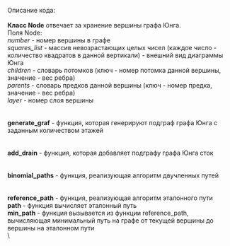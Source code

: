 Описание кода:\
\
**Класс Node** отвечает за хранение вершины графа Юнга.\
Поля Node:\
*number* - номер вершины в графе\
*squares_list* - массив невозрастающих целых чисел (каждое число - количество квадратов в данной вертикали) - внешний вид диаграммы Юнга\
*children* - словарь потомков (ключ - номер потомка данной вершины, значение - вес ребра)\
*parents* - словарь предков данной вершины (ключ - номер предка, значение - вес ребра)\
*layer* - номер слоя вершины\
\
\
**generate_graf** - функция, которая генерируют подграф графа Юнга с заданным количеством этажей\
\
\
**add_drain** - функция, которая добавляет подграфу графа Юнга сток\
\
\
**binomial_paths** - функция, реализующая алгоритм двучленных путей\
\
\
**reference_path** - функция, реализующая алгоритм эталонного пути\
**path** - функция вычисляет эталонный путь\
**min_path** - функция вызывается из функции reference_path, вычисляющая минимальный путь на графе от текущей вершины до вершины на эталонном пути\
\
